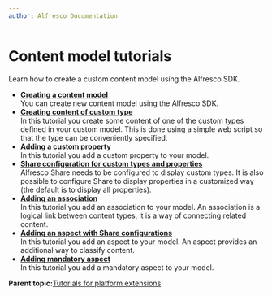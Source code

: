 ```yaml
---
author: Alfresco Documentation
---
```


# Content model tutorials

Learn how to create a custom content model using the Alfresco SDK.

-   **[Creating a content model](../tasks/dev-extensions-content-models-tutorials-deploy-model.md)**  
You can create new content model using the Alfresco SDK.
-   **[Creating content of custom type](../tasks/dev-extensions-content-models-tutorials-create-custom-content.md)**  
In this tutorial you create some content of one of the custom types defined in your custom model. This is done using a simple web script so that the type can be conveniently specified.
-   **[Adding a custom property](../tasks/dev-extensions-content-models-tutorials-add-custom-property.md)**  
In this tutorial you add a custom property to your model.
-   **[Share configuration for custom types and properties](../tasks/dev-extensions-content-models-tutorials-share-config.md)**  
Alfresco Share needs to be configured to display custom types. It is also possible to configure Share to display properties in a customized way \(the default is to display all properties\).
-   **[Adding an association](../tasks/dev-extensions-content-models-tutorials-add-association.md)**  
In this tutorial you add an association to your model. An association is a logical link between content types, it is a way of connecting related content.
-   **[Adding an aspect with Share configurations](../tasks/dev-extensions-content-models-tutorials-add-aspect.md)**  
In this tutorial you add an aspect to your model. An aspect provides an additional way to classify content.
-   **[Adding mandatory aspect](../tasks/dev-extensions-content-models-tutorials-add-mandatory-aspect.md)**  
In this tutorial you add a mandatory aspect to your model.

**Parent topic:**[Tutorials for platform extensions](../concepts/dev-platform-extensions-tutorials.md)

